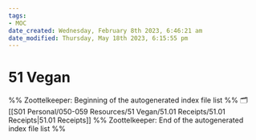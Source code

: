 ```yaml
---
tags: 
- MOC
date_created: Wednesday, February 8th 2023, 6:46:21 am
date_modified: Thursday, May 18th 2023, 6:15:55 pm
---
```

# 51 Vegan



%% Zoottelkeeper: Beginning of the autogenerated index file list  %%
🗂️ [[S01 Personal/050-059 Resources/51 Vegan/51.01 Receipts/51.01 Receipts|51.01 Receipts]]
%% Zoottelkeeper: End of the autogenerated index file list  %%

